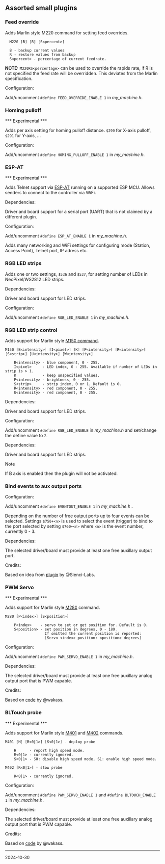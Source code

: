 ## Assorted small plugins

### Feed override

Adds Marlin style M220 command for setting feed overrides.

```
  M220 [B] [R] [S<percent>]

  B - backup current values
  R - restore values from backup
  S<percent> - percentage of current feedrate.
```
__NOTE:__ `M220RS<percentage>` can be used to override the rapids rate, if R is not specified the feed rate will be overridden. This deviates from the Marlin specification.

Configuration:

Add/uncomment `#define FEED_OVERRIDE_ENABLE 1` in _my_machine.h_.

### Homing pulloff

*** Experimental ***

Adds per axis setting for homing pulloff distance. `$290` for X-axis pulloff, `$291` for Y-axis, ...

Configuration:

Add/uncomment `#define HOMING_PULLOFF_ENABLE 1` in _my_machine.h_.

### ESP-AT

*** Experimental ***

Adds Telnet support via [ESP-AT](https://docs.espressif.com/projects/esp-at/en/latest/esp32/Get_Started/index.html) running on a supported ESP MCU.
Allows senders to connect to the controller via WiFi.

Dependencies:

Driver and board support for a serial port \(UART\) that is not claimed by a different plugin.

Configuration:

Add/uncomment `#define ESP_AT_ENABLE 1` in _my_machine.h_.

Adds many networking and WiFi settings for configuring mode \(Station, Access Point\), Telnet port, IP adress etc.

### RGB LED strips

Adds one or two settings, `$536` and `$537`, for setting number of LEDs in NeoPixel/WS2812 LED strips.

Dependencies:

Driver and board support for LED strips.

Configuration:

Add/uncomment `#define RGB_LED_ENABLE 1` in _my_machine.h_.

### RGB LED strip control

Adds support for Marlin style [M150 command](https://marlinfw.org/docs/gcode/M150.html).

```
M150 [B<intensity>] [I<pixel>] [K] [P<intensity>] [R<intensity>] [S<strip>] [U<intensity>] [W<intensity>]

    B<intensity> - blue component, 0 - 255.
    I<pixel>     - LED index, 0 - 255. Available if number of LEDs in strip is > 1.
    K            - keep unspecified values.
    P<intensity> - brightness, 0 - 255.
    S<strip>     - strip index, 0 or 1. Default is 0.
    R<intensity> - red component, 0 - 255.
    U<intensity> - red component, 0 - 255.
```

Dependencies:

Driver and board support for LED strips.

Configuration:

Add/uncomment `#define RGB_LED_ENABLE` in _my_machine.h_ and set/change the define value to `2`.

Dependencies:

Driver and board support for LED strips.  
> [!NOTE]
> If B axis is enabled then the plugin will not be activated.

### Bind events to aux output ports

Configuration:

Add/uncomment `#define EVENTOUT_ENABLE 1` in _my_machine.h_ .

Depending on the number of free output ports up to four events can be selected.
Settings `$750+<n>` is used to select the event \(trigger\) to bind to the port selected by setting `$760+<n>`
where `<n>` is the event number, currently 0 - 3.

Dependencies:

The selected driver/board must provide at least one free auxillary output port.

Credits:

Based on idea from [plugin](https://github.com/Sienci-Labs/grblhal-switchbank) by @Sienci-Labs.

### PWM Servo

*** Experimental ***

Adds support for Marlin style [M280](https://marlinfw.org/docs/gcode/M280.html) command.

```
M280 [P<index>] [S<position>]

    P<index>    - servo to set or get position for. Default is 0.
    S<position> - set position in degrees, 0 - 180.
                  If omitted the current position is reported: 
                  [Servo <index> position: <position> degrees]

```

Configuration:

Add/uncomment `#define PWM_SERVO_ENABLE 1` in _my_machine.h_.

Dependencies:

The selected driver/board must provide at least one free auxillary analog output port that is PWM capable.

Credits:

Based on [code](https://github.com/wakass/grlbhal_servo) by @wakass.

### BLTouch probe

*** Experimental ***

Adds support for Marlin style [M401](https://marlinfw.org/docs/gcode/M401.html) and [M402](https://marlinfw.org/docs/gcode/M402.html) commands.

```
M401 [H] [R<0|1>] [S<0|1>] - deploy probe

    H      - report high speed mode.
    R<0|1> - currently ignored.
    S<0|1> - S0: disable high speed mode, S1: enable high speed mode.
```

```
M402 [R<0|1>] - stow probe

    R<0|1> - currently ignored.
```

Configuration:

Add/uncomment `#define PWM_SERVO_ENABLE 1` and `#define BLTOUCH_ENABLE 1` in _my_machine.h_.

Dependencies:

The selected driver/board must provide at least one free auxillary analog output port that is PWM capable.

Credits:

Based on [code](https://github.com/wakass/grlbhal_servo) by @wakass.

---
2024-10-30
